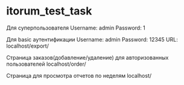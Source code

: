 # itorum_test_task

Для суперпользователя
Username: admin
Password: 1

Для basic аутентификации
Username: admin
Password: 12345
URL: localhost/export/



Страница заказов(добавление/удаление) для авторизованных пользователей
localhost/order/


Страница для просмотра отчетов по неделям
localhost/

